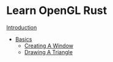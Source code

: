 
# Learn OpenGL Rust

[Introduction](introduction.md)

* [Basics](basics/index.md)
  * [Creating A Window](basics/creating-a-window.md)
  * [Drawing A Triangle](basics/drawing-a-triangle.md)
